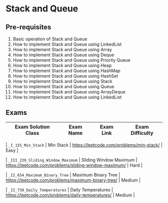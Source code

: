 # Stack and Queue

## Pre-requisites

1. Basic operation of Stack and Queue
2. How to implement Stack and Queue using LinkedList
3. How to implement Stack and Queue using Array
4. How to implement Stack and Queue using Deque
5. How to implement Stack and Queue using Priority Queue
6. How to implement Stack and Queue using Heap
7. How to implement Stack and Queue using HashMap
8. How to implement Stack and Queue using HashSet
9. How to implement Stack and Queue using Stack
10. How to implement Stack and Queue using Queue
11. How to implement Stack and Queue using ArrayDeque
12. How to implement Stack and Queue using LinkedList

## Exams

<!-- create markdown tabble with following columns -->

<!-- 1. Exam Solution Class
1. Exam Name
2. Exam Link
3. Exam Difficulty -->

<!-- Note to add prefix _I_ or _II_ or _III_ for exam solution class name III means hard, II means medium, I means easy-->

| Exam Solution Class| Exam Name | Exam Link | Exam Difficulty |
| --- | --- | --- | --- |
<!-- 155 -->
| `_I_155_Min_Stack` | Min Stack | https://leetcode.com/problems/min-stack/ | Easy |
<!-- 239 -->
| `_III_239_Sliding_Window_Maximum` | Sliding Window Maximum | https://leetcode.com/problems/sliding-window-maximum/ | Hard |
<!-- 654 -->
| `_II_654_Maximum_Binary_Tree` | Maximum Binary Tree | https://leetcode.com/problems/maximum-binary-tree/ | Medium |
<!-- 739 -->
| `_II_739_Daily_Temperatures` | Daily Temperatures | https://leetcode.com/problems/daily-temperatures/ | Medium |
